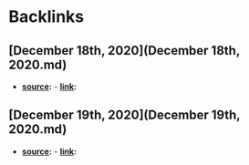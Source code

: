 
# Backlinks
## [December 18th, 2020](December 18th, 2020.md)
- **[source](source.md):**
            - **[link](link.md):**

## [December 19th, 2020](December 19th, 2020.md)
- **[source](source.md):**
        - **[link](link.md):**

